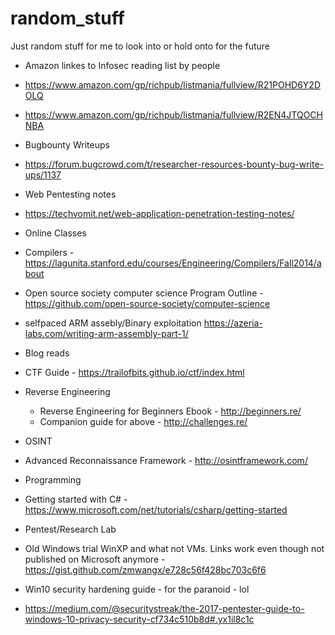 # random_stuff
Just random stuff for me to look into or hold onto for the future

 - Amazon linkes to Infosec reading list by people
  - https://www.amazon.com/gp/richpub/listmania/fullview/R21POHD6Y2DOLQ
  - https://www.amazon.com/gp/richpub/listmania/fullview/R2EN4JTQOCHNBA
  
 - Bugbounty Writeups
  - https://forum.bugcrowd.com/t/researcher-resources-bounty-bug-write-ups/1137
  
 - Web Pentesting notes
  - https://techvomit.net/web-application-penetration-testing-notes/
  
 - Online Classes
  - Compilers - https://lagunita.stanford.edu/courses/Engineering/Compilers/Fall2014/about
  - Open source society computer science Program Outline - https://github.com/open-source-society/computer-science
  - selfpaced ARM assebly/Binary exploitation https://azeria-labs.com/writing-arm-assembly-part-1/
  
 - Blog reads
  - CTF Guide - https://trailofbits.github.io/ctf/index.html
 
- Reverse Engineering
  - Reverse Engineering for Beginners Ebook - http://beginners.re/
  - Companion guide for above - http://challenges.re/

- OSINT
 - Advanced Reconnaissance Framework - http://osintframework.com/
 
- Programming
 - Getting started with C# - https://www.microsoft.com/net/tutorials/csharp/getting-started

- Pentest/Research Lab
 - Old Windows trial WinXP and what not VMs. Links work even though not published on Microsoft anymore - https://gist.github.com/zmwangx/e728c56f428bc703c6f6  
 
- Win10 security hardening guide - for the paranoid - lol
 - https://medium.com/@securitystreak/the-2017-pentester-guide-to-windows-10-privacy-security-cf734c510b8d#.yx1il8c1c

